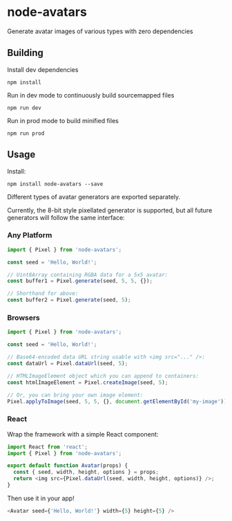 # node-avatars
Generate avatar images of various types with zero dependencies

## Building

Install dev dependencies
```
npm install
```

Run in dev mode to continuously build sourcemapped files
```
npm run dev
```

Run in prod mode to build minified files
```
npm run prod
```

## Usage
Install:
```
npm install node-avatars --save
```

Different types of avatar generators are exported separately.

Currently, the 8-bit style pixellated generator is supported, but all future generators will follow the same interface:

### Any Platform
```js
import { Pixel } from 'node-avatars';

const seed = 'Hello, World!';

// Uint8Array containing RGBA data for a 5x5 avatar:
const buffer1 = Pixel.generate(seed, 5, 5, {});

// Shorthand for above:
const buffer2 = Pixel.generate(seed, 5);
```

### Browsers
```js
import { Pixel } from 'node-avatars';

const seed = 'Hello, World!';

// Base64-encoded data URL string usable with <img src="..." />:
const dataUrl = Pixel.dataUrl(seed, 5);

// HTMLImageElement object which you can append to containers:
const htmlImageElement = Pixel.createImage(seed, 5);

// Or, you can bring your own image element:
Pixel.applyToImage(seed, 5, 5, {}, document.getElementById('my-image'));
```

### React
Wrap the framework with a simple React component:
```js
import React from 'react';
import { Pixel } from 'node-avatars';

export default function Avatar(props) {
  const { seed, width, height, options } = props;
  return <img src={Pixel.dataUrl(seed, width, height, options)} />;
}
```
Then use it in your app!
```js
<Avatar seed={'Hello, World!'} width={5} height={5} />
```
